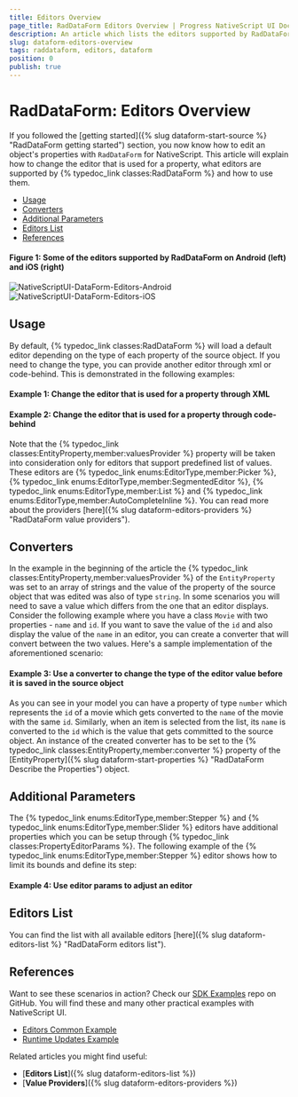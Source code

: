 ```yaml
---
title: Editors Overview
page_title: RadDataForm Editors Overview | Progress NativeScript UI Documentation
description: An article which lists the editors supported by RadDataForm for NativeScript and demonstrates their usage.
slug: dataform-editors-overview
tags: raddataform, editors, dataform
position: 0
publish: true
---
```


# RadDataForm: Editors Overview

If you followed the [getting started]({% slug dataform-start-source %} "RadDataForm getting started") section, you now know how to edit an object's properties with `RadDataForm` for NativeScript. This article will explain how to change the editor that is used for a property, what editors are supported by {% typedoc_link classes:RadDataForm %} and how to use them.

* [Usage](#usage)
* [Converters](#converters)
* [Additional Parameters](#additional-parameters)
* [Editors List](#editors-list)
* [References](#references)

#### Figure 1: Some of the editors supported by RadDataForm on Android (left) and iOS (right)

![NativeScriptUI-DataForm-Editors-Android](/controls/NativeScript/DataForm/images/dataform-editors-overview-android.png "Editors in DataForm in Android") ![NativeScriptUI-DataForm-Editors-iOS](/controls/NativeScript/DataForm/images/dataform-editors-overview-ios.png "Editors in DataForm in iOS")

## Usage

By default, {% typedoc_link classes:RadDataForm %} will load a default editor depending on the type of each property of the source object. If you need to change the type, you can provide another editor through xml or code-behind. This is demonstrated in the following examples:

#### Example 1: Change the editor that is used for a property through XML

<snippet id='dataform-editors-xml'/>

#### Example 2: Change the editor that is used for a property through code-behind

<snippet id='dataform-editors-code'/>

Note that the {% typedoc_link classes:EntityProperty,member:valuesProvider %} property will be taken into consideration only for editors that support predefined list of values. These editors are {% typedoc_link enums:EditorType,member:Picker %}, {% typedoc_link enums:EditorType,member:SegmentedEditor %}, {% typedoc_link enums:EditorType,member:List %} and {% typedoc_link enums:EditorType,member:AutoCompleteInline %}. You can read more about the providers [here]({% slug dataform-editors-providers %} "RadDataForm value providers").

## Converters

In the example in the beginning of the article the {% typedoc_link classes:EntityProperty,member:valuesProvider %} of the `EntityProperty` was set to an array of strings and the value of the property of the source object that was edited was also of type `string`. In some scenarios you will need to save a value which differs from the one that an editor displays. Consider the following example where you have a class `Movie` with two properties - `name` and `id`. If you want to save the value of the `id` and also display the value of the `name` in an editor, you can create a converter that will convert between the two values. Here's a sample implementation of the aforementioned scenario:

#### Example 3: Use a converter to change the type of the editor value before it is saved in the source object

<snippet id='dataform-converters-code'/>

As you can see in your model you can have a property of type `number` which represents the `id` of a movie which gets converted to the `name` of the movie with the same `id`. Similarly, when an item is selected from the list, its `name` is converted to the `id` which is the value that gets committed to the source object. An instance of the created converter has to be set to the {% typedoc_link classes:EntityProperty,member:converter %} property of the [EntityProperty]({% slug dataform-start-properties %} "RadDataForm Describe the Properties") object.

## Additional Parameters

The {% typedoc_link enums:EditorType,member:Stepper %} and {% typedoc_link enums:EditorType,member:Slider %} editors have additional properties which you can be setup through {% typedoc_link classes:PropertyEditorParams %}. The following example of the {% typedoc_link enums:EditorType,member:Stepper %} editor shows how to limit its bounds and define its step:

#### Example 4: Use editor params to adjust an editor

<snippet id='dataform-editor-params-xml'/>

## Editors List

You can find the list with all available editors [here]({% slug dataform-editors-list %} "RadDataForm editors list").

## References

Want to see these scenarios in action?
Check our [SDK Examples](https://github.com/telerik/nativescript-ui-samples) repo on GitHub. You will find these and many other practical examples with NativeScript UI.

* [Editors Common Example](https://github.com/telerik/nativescript-ui-samples/tree/master/dataform/app/examples/editors)
* [Runtime Updates Example](https://github.com/telerik/nativescript-ui-samples/tree/master/dataform/app/examples/runtime-updates)

Related articles you might find useful:

* [**Editors List**]({% slug dataform-editors-list %})
* [**Value Providers**]({% slug dataform-editors-providers %})
